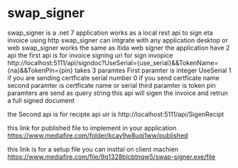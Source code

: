 # swap_signer
swap_signer is a .net 7 application works as a local rest api to sign eta invoice using http
swap_signer can intgrate with any application desktop or web
swap_signer works the same as itida web signer 
the application have 2 api 
the first api is for invoice signing 
uri for sign invopice http://localhost:5111/api/signdoc?UseSerial={use_serial}&&TokenName={na}&&TokenPin={pin}
takes 3 paramtes 
First paramter is integer UseSerial 1 if you are sending certficate serial number 0 if you send certficate name
second paramter is certficate name or serial 
third paramter is token pin 
paramters are send as query string
this api will sigen the invoice and retrun a full signed document 

the Second  api is for recipte
api uir is http://localhost:5111/api/SigenRecipt

this link for published file to implement in your application
https://www.mediafire.com/folder/kcay9w8uqj1ww/published

this link is for a setup file you can insttal on client machien 
https://www.mediafire.com/file/9q1328blcbtnqw5/swap-signer.exe/file


